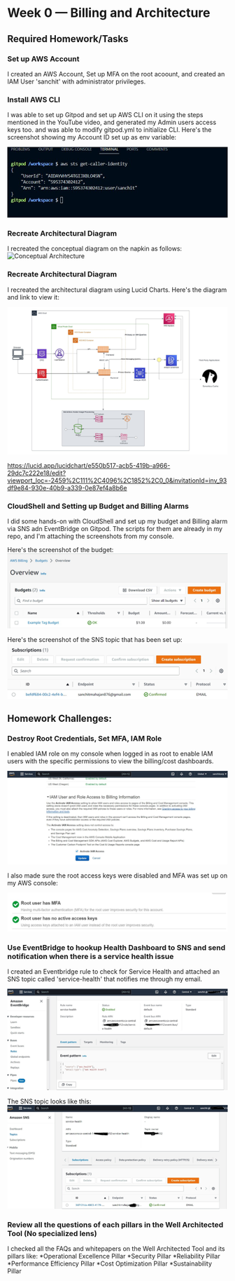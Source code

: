 # Week 0 — Billing and Architecture

## Required Homework/Tasks

### Set up AWS Account
 
I created an AWS Account, Set up MFA on the root acoount, and created an IAM User 'sanchit' with administrator privileges.

### Install AWS CLI
I was able to set up Gitpod and set up AWS CLI on it using the steps mentioned in the YouTube video, and generated my Admin users access keys too. and was able to modify gitpod.yml to initialize CLI. Here's the screenshot showing my Account ID set up as env variable:

![Installing AWS CLI](assets/AWS_CLI.jpg)


### Recreate Architectural Diagram

I recreated the conceptual diagram on the napkin as follows:
![Conceptual Architecture](assets/concept.jpeg)


### Recreate Architectural Diagram

I recreated the architectural diagram using Lucid Charts. Here's the diagram and link to view it:

![Cloud Architecture](assets/Cloud_Architecture.jpeg)

https://lucid.app/lucidchart/e550b517-acb5-419b-a966-29dc7c222e18/edit?viewport_loc=-2459%2C111%2C4096%2C1852%2C0_0&invitationId=inv_93df9e84-930e-40b9-a339-0e87ef4a8b6e


### CloudShell and Setting up Budget and Billing Alarms

I did some hands-on with CloudShell and set up my budget and Billing alarm via SNS adn EventBridge on Gitpod. The scripts for them are already in my repo, and I'm attaching the screenshots from my console.

Here's the screenshot of the budget:
![Budget](assets/budget.jpg)

Here's the screenshot of the SNS topic that has been set up:
![The SNS topic that notifies me at my email](assets/sns.jpg)


## Homework Challenges:

### Destroy Root Credentials, Set MFA, IAM Role

I enabled IAM role on my console when logged in as root to enable IAM users with the specific permissions to view the billing/cost dashboards.

![iam_role](assets/iam_role.jpg)

I also made sure the root access keys were disabled and MFA was set up on my AWS console:

![root secured](assets/root_secure.jpg)


### Use EventBridge to hookup Health Dashboard to SNS and send notification when there is a service health issue

I created an Eventbridge rule to check for Service Health and attached an SNS topic called 'service-health' that notifies me through my email.

![eventbridge](assets/eventbridge.jpg)

The SNS topic looks like this:
![eventbridge SNS](assets/eventbridge_sns.jpg)


### Review all the questions of each pillars in the Well Architected Tool (No specialized lens)

I checked all the FAQs and whitepapers on the Well Architected Tool and its pillars like: 
*Operational Excellence Pillar
*Security Pillar
*Reliability Pillar
*Performance Efficiency Pillar
*Cost Optimization Pillar
*Sustainability Pillar



